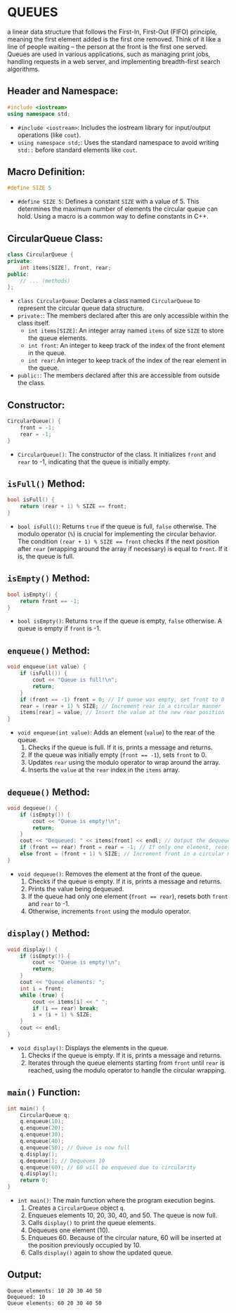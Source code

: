 # **QUEUES** 
a linear data structure that follows the First-In, First-Out (FIFO) principle, meaning the first element added is the first one removed.  Think of it like a line of people waiting – the person at the front is the first one served.  Queues are used in various applications, such as managing print jobs, handling requests in a web server, and implementing breadth-first search algorithms.

## Header and Namespace:

```cpp
#include <iostream>
using namespace std;
```

*   `#include <iostream>`: Includes the iostream library for input/output operations (like `cout`).
*   `using namespace std;`: Uses the standard namespace to avoid writing `std::` before standard elements like `cout`.

## Macro Definition:

```cpp
#define SIZE 5
```

*   `#define SIZE 5`: Defines a constant `SIZE` with a value of 5. This determines the maximum number of elements the circular queue can hold.  Using a macro is a common way to define constants in C++.

## CircularQueue Class:

```cpp
class CircularQueue {
private:
    int items[SIZE], front, rear;
public:
    // ... (methods)
};
```

*   `class CircularQueue`: Declares a class named `CircularQueue` to represent the circular queue data structure.
*   `private:`: The members declared after this are only accessible within the class itself.
    *   `int items[SIZE]`: An integer array named `items` of size `SIZE` to store the queue elements.
    *   `int front`: An integer to keep track of the index of the front element in the queue.
    *   `int rear`: An integer to keep track of the index of the rear element in the queue.
*   `public:`: The members declared after this are accessible from outside the class.

## Constructor:

```cpp
CircularQueue() {
    front = -1;
    rear = -1;
}
```

*   `CircularQueue()`: The constructor of the class. It initializes `front` and `rear` to -1, indicating that the queue is initially empty.

## `isFull()` Method:

```cpp
bool isFull() {
    return (rear + 1) % SIZE == front;
}
```

*   `bool isFull()`: Returns `true` if the queue is full, `false` otherwise. The modulo operator (`%`) is crucial for implementing the circular behavior. The condition `(rear + 1) % SIZE == front` checks if the next position after `rear` (wrapping around the array if necessary) is equal to `front`.  If it is, the queue is full.

## `isEmpty()` Method:

```cpp
bool isEmpty() {
    return front == -1;
}
```

*   `bool isEmpty()`: Returns `true` if the queue is empty, `false` otherwise.  A queue is empty if `front` is -1.

## `enqueue()` Method:

```cpp
void enqueue(int value) {
    if (isFull()) {
        cout << "Queue is full!\n";
        return;
    }
    if (front == -1) front = 0; // If queue was empty, set front to 0
    rear = (rear + 1) % SIZE; // Increment rear in a circular manner
    items[rear] = value; // Insert the value at the new rear position
}
```

*   `void enqueue(int value)`: Adds an element (`value`) to the rear of the queue.
    1.  Checks if the queue is full. If it is, prints a message and returns.
    2.  If the queue was initially empty (`front == -1`), sets `front` to 0.
    3.  Updates `rear` using the modulo operator to wrap around the array.
    4.  Inserts the `value` at the `rear` index in the `items` array.

## `dequeue()` Method:

```cpp
void dequeue() {
    if (isEmpty()) {
        cout << "Queue is empty!\n";
        return;
    }
    cout << "Dequeued: " << items[front] << endl; // Output the dequeued element
    if (front == rear) front = rear = -1; // If only one element, reset front and rear
    else front = (front + 1) % SIZE; // Increment front in a circular manner
}
```

*   `void dequeue()`: Removes the element at the front of the queue.
    1.  Checks if the queue is empty. If it is, prints a message and returns.
    2.  Prints the value being dequeued.
    3.  If the queue had only one element (`front == rear`), resets both `front` and `rear` to -1.
    4.  Otherwise, increments `front` using the modulo operator.

## `display()` Method:

```cpp
void display() {
    if (isEmpty()) {
        cout << "Queue is empty!\n";
        return;
    }
    cout << "Queue elements: ";
    int i = front;
    while (true) {
        cout << items[i] << " ";
        if (i == rear) break;
        i = (i + 1) % SIZE;
    }
    cout << endl;
}
```

*   `void display()`: Displays the elements in the queue.
    1.  Checks if the queue is empty. If it is, prints a message and returns.
    2.  Iterates through the queue elements starting from `front` until `rear` is reached, using the modulo operator to handle the circular wrapping.

## `main()` Function:

```cpp
int main() {
    CircularQueue q;
    q.enqueue(10);
    q.enqueue(20);
    q.enqueue(30);
    q.enqueue(40);
    q.enqueue(50); // Queue is now full
    q.display();
    q.dequeue(); // Dequeues 10
    q.enqueue(60); // 60 will be enqueued due to circularity
    q.display();
    return 0;
}
```

*   `int main()`: The main function where the program execution begins.
    1.  Creates a `CircularQueue` object `q`.
    2.  Enqueues elements 10, 20, 30, 40, and 50. The queue is now full.
    3.  Calls `display()` to print the queue elements.
    4.  Dequeues one element (10).
    5.  Enqueues 60. Because of the circular nature, 60 will be inserted at the position previously occupied by 10.
    6.  Calls `display()` again to show the updated queue.

## Output:

```
Queue elements: 10 20 30 40 50 
Dequeued: 10
Queue elements: 60 20 30 40 50 
```

